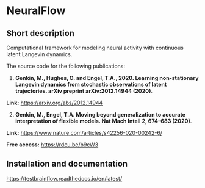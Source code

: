 #  NeuralFlow

## Short description

Computational framework for modeling neural activity with continuous latent Langevin dynamics. 

The source code for the following publications:

1) **Genkin, M., Hughes, O. and Engel, T.A., 2020. Learning non-stationary Langevin dynamics from stochastic observations of latent trajectories. arXiv preprint arXiv:2012.14944 (2020)**.

**Link:** https://arxiv.org/abs/2012.14944

2) **Genkin, M., Engel, T.A. Moving beyond generalization to accurate interpretation of flexible models. Nat Mach Intell 2, 674–683 (2020)**.  

**Link:** https://www.nature.com/articles/s42256-020-00242-6/

**Free access:** https://rdcu.be/b9cW3

## Installation and documentation

https://testbrainflow.readthedocs.io/en/latest/




